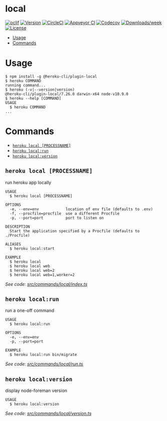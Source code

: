 local
=====



[![oclif](https://img.shields.io/badge/cli-oclif-brightgreen.svg)](https://oclif.io)
[![Version](https://img.shields.io/npm/v/local.svg)](https://npmjs.org/package/local)
[![CircleCI](https://circleci.com/gh/chadian/local/tree/master.svg?style=shield)](https://circleci.com/gh/chadian/local/tree/master)
[![Appveyor CI](https://ci.appveyor.com/api/projects/status/github/chadian/local?branch=master&svg=true)](https://ci.appveyor.com/project/chadian/local/branch/master)
[![Codecov](https://codecov.io/gh/chadian/local/branch/master/graph/badge.svg)](https://codecov.io/gh/chadian/local)
[![Downloads/week](https://img.shields.io/npm/dw/local.svg)](https://npmjs.org/package/local)
[![License](https://img.shields.io/npm/l/local.svg)](https://github.com/chadian/local/blob/master/package.json)

<!-- toc -->
* [Usage](#usage)
* [Commands](#commands)
<!-- tocstop -->
# Usage
<!-- usage -->
```sh-session
$ npm install -g @heroku-cli/plugin-local
$ heroku COMMAND
running command...
$ heroku (-v|--version|version)
@heroku-cli/plugin-local/7.26.0 darwin-x64 node-v10.9.0
$ heroku --help [COMMAND]
USAGE
  $ heroku COMMAND
...
```
<!-- usagestop -->
# Commands
<!-- commands -->
* [`heroku local [PROCESSNAME]`](#heroku-local-processname)
* [`heroku local:run`](#heroku-localrun)
* [`heroku local:version`](#heroku-localversion)

## `heroku local [PROCESSNAME]`

run heroku app locally

```
USAGE
  $ heroku local [PROCESSNAME]

OPTIONS
  -e, --env=env            location of env file (defaults to .env)
  -f, --procfile=procfile  use a different Procfile
  -p, --port=port          port to listen on

DESCRIPTION
  Start the application specified by a Procfile (defaults to ./Procfile)

ALIASES
  $ heroku local:start

EXAMPLE
  $ heroku local
  $ heroku local web
  $ heroku local web=2
  $ heroku local web=1,worker=2
```

_See code: [src/commands/local/index.ts](https://github.com/heroku/cli/blob/v7.26.0/src/commands/local/index.ts)_

## `heroku local:run`

run a one-off command

```
USAGE
  $ heroku local:run

OPTIONS
  -e, --env=env
  -p, --port=port

EXAMPLE
  $ heroku local:run bin/migrate
```

_See code: [src/commands/local/run.ts](https://github.com/heroku/cli/blob/v7.26.0/src/commands/local/run.ts)_

## `heroku local:version`

display node-foreman version

```
USAGE
  $ heroku local:version
```

_See code: [src/commands/local/version.ts](https://github.com/heroku/cli/blob/v7.26.0/src/commands/local/version.ts)_
<!-- commandsstop -->
